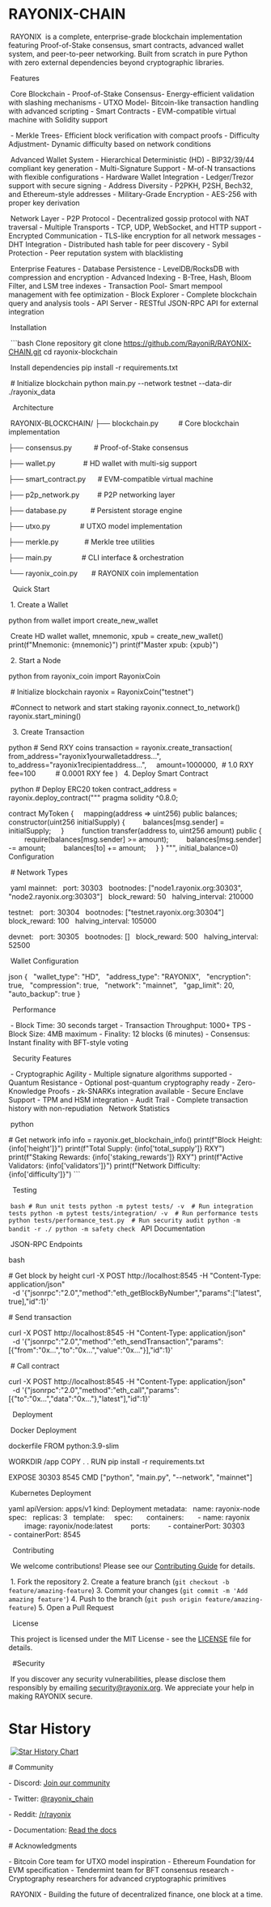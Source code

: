 # RAYONIX-CHAIN
‎
‎RAYONIX  is a complete, enterprise-grade blockchain implementation featuring Proof-of-Stake consensus, smart contracts, advanced wallet system, and peer-to-peer networking. Built from scratch in pure Python with zero external dependencies beyond cryptographic libraries.
‎


‎ Features




‎
‎Core Blockchain
‎- Proof-of-Stake Consensus- Energy-efficient validation with slashing mechanisms
‎- UTXO Model- Bitcoin-like transaction handling with advanced scripting
‎- Smart Contracts - EVM-compatible virtual machine with Solidity support



‎
‎- Merkle Trees- Efficient block verification with compact proofs
‎- Difficulty Adjustment- Dynamic difficulty based on network conditions




‎
‎Advanced Wallet System
‎- Hierarchical Deterministic (HD) - BIP32/39/44 compliant key generation
‎- Multi-Signature Support - M-of-N transactions with flexible configurations
‎- Hardware Wallet Integration - Ledger/Trezor support with secure signing
‎- Address Diversity - P2PKH, P2SH, Bech32, and Ethereum-style addresses
‎- Military-Grade Encryption - AES-256 with proper key derivation




‎
‎Network Layer
‎- P2P Protocol - Decentralized gossip protocol with NAT traversal
‎- Multiple Transports - TCP, UDP, WebSocket, and HTTP support
‎- Encrypted Communication - TLS-like encryption for all network messages
‎- DHT Integration - Distributed hash table for peer discovery
‎- Sybil Protection - Peer reputation system with blacklisting



‎
‎Enterprise Features
‎- Database Persistence - LevelDB/RocksDB with compression and encryption
‎- Advanced Indexing - B-Tree, Hash, Bloom Filter, and LSM tree indexes
‎- Transaction Pool- Smart mempool management with fee optimization
‎- Block Explorer - Complete blockchain query and analysis tools
‎- API Server - RESTful JSON-RPC API for external integration
‎




‎ Installation



‎
‎```bash
‎Clone repository
‎git clone https://github.com/RayoniR/RAYONIX-CHAIN.git
‎cd rayonix-blockchain


‎
‎Install dependencies
‎pip install -r requirements.txt


‎
‎# Initialize blockchain
‎python main.py --network testnet --data-dir ./rayonix_data
‎


‎
‎ Architecture


‎
‎RAYONIX-BLOCKCHAIN/
‎├── blockchain.py          # Core blockchain implementation



‎├── consensus.py           # Proof-of-Stake consensus



‎├── wallet.py              # HD wallet with multi-sig support



‎├── smart_contract.py      # EVM-compatible virtual machine



‎├── p2p_network.py         # P2P networking layer



‎├── database.py            # Persistent storage engine



‎├── utxo.py               # UTXO model implementation



‎├── merkle.py             # Merkle tree utilities



‎├── main.py               # CLI interface & orchestration



‎└── rayonix_coin.py       # RAYONIX coin implementation
‎



‎
‎ Quick Start


‎
‎1. Create a Wallet
‎



‎python
‎from wallet import create_new_wallet



‎
‎Create HD wallet
‎wallet, mnemonic, xpub = create_new_wallet()
‎print(f"Mnemonic: {mnemonic}")
‎print(f"Master xpub: {xpub}")
‎



‎
‎2. Start a Node
‎


‎python
‎from rayonix_coin import RayonixCoin


‎
‎# Initialize blockchain
‎rayonix = RayonixCoin("testnet")


‎
‎#Connect to network and start staking
‎rayonix.connect_to_network()
‎rayonix.start_mining()


‎
‎
‎3. Create Transaction
‎


‎python
‎# Send RXY coins
‎transaction = rayonix.create_transaction(
‎    from_address="rayonix1yourwalletaddress...",
‎    to_address="rayonix1recipientaddress...",
‎    amount=1000000,  # 1.0 RXY
‎    fee=100          # 0.0001 RXY fee
‎)
‎
‎
‎4. Deploy Smart Contract


‎
‎python
‎# Deploy ERC20 token
‎contract_address = rayonix.deploy_contract("""
‎pragma solidity ^0.8.0;
‎


‎contract MyToken {
‎    mapping(address => uint256) public balances;
‎    
‎    constructor(uint256 initialSupply) {
‎        balances[msg.sender] = initialSupply;
‎    }
‎    
‎    function transfer(address to, uint256 amount) public {
‎        require(balances[msg.sender] >= amount);
‎        balances[msg.sender] -= amount;
‎        balances[to] += amount;
‎    }
‎}
‎""", initial_balance=0)
‎
‎ Configuration


‎
‎# Network Types


‎
‎yaml
‎mainnet:
‎  port: 30303
‎  bootnodes: ["node1.rayonix.org:30303", "node2.rayonix.org:30303"]
‎  block_reward: 50
‎  halving_interval: 210000
‎


‎testnet:
‎  port: 30304
‎  bootnodes: ["testnet.rayonix.org:30304"]
‎  block_reward: 100
‎  halving_interval: 105000
‎


‎devnet:
‎  port: 30305
‎  bootnodes: []
‎  block_reward: 500
‎  halving_interval: 52500
‎


‎
‎Wallet Configuration


‎json
‎{
‎  "wallet_type": "HD",
‎  "address_type": "RAYONIX",
‎  "encryption": true,
‎  "compression": true,
‎  "network": "mainnet",
‎  "gap_limit": 20,
‎  "auto_backup": true
‎}
‎

‎
‎ Performance


‎
‎- Block Time: 30 seconds target
‎- Transaction Throughput: 1000+ TPS
‎- Block Size: 4MB maximum
‎- Finality: 12 blocks (6 minutes)
‎- Consensus: Instant finality with BFT-style voting


‎
‎ Security Features


‎
‎- Cryptographic Agility - Multiple signature algorithms supported
‎- Quantum Resistance - Optional post-quantum cryptography ready
‎- Zero-Knowledge Proofs - zk-SNARKs integration available
‎- Secure Enclave Support - TPM and HSM integration
‎- Audit Trail - Complete transaction history with non-repudiation
‎
‎ Network Statistics


‎
‎python
‎


‎# Get network info
‎info = rayonix.get_blockchain_info()
‎print(f"Block Height: {info['height']}")
‎print(f"Total Supply: {info['total_supply']} RXY")
‎print(f"Staking Rewards: {info['staking_rewards']} RXY")
‎print(f"Active Validators: {info['validators']}")
‎print(f"Network Difficulty: {info['difficulty']}")
‎```


‎
‎ Testing


‎
‎```bash
‎# Run unit tests
‎python -m pytest tests/ -v
‎
‎# Run integration tests
‎python -m pytest tests/integration/ -v
‎
‎# Run performance tests
‎python tests/performance_test.py
‎
‎# Run security audit
‎python -m bandit -r ./
‎python -m safety check
‎```
‎
‎ API Documentation




‎
‎JSON-RPC Endpoints

‎bash

‎# Get block by height
‎curl -X POST http://localhost:8545 -H "Content-Type: application/json" \
‎  -d '{"jsonrpc":"2.0","method":"eth_getBlockByNumber","params":["latest", true],"id":1}'
‎


‎# Send transaction


‎curl -X POST http://localhost:8545 -H "Content-Type: application/json" \
‎  -d '{"jsonrpc":"2.0","method":"eth_sendTransaction","params":[{"from":"0x...","to":"0x...","value":"0x..."}],"id":1}'


‎
‎# Call contract


‎curl -X POST http://localhost:8545 -H "Content-Type: application/json" \
‎  -d '{"jsonrpc":"2.0","method":"eth_call","params":[{"to":"0x...","data":"0x..."},"latest"],"id":1}'
‎

‎
‎ Deployment


‎
‎Docker Deployment


‎dockerfile
‎FROM python:3.9-slim
‎


‎WORKDIR /app
‎COPY . .
‎RUN pip install -r requirements.txt
‎


‎EXPOSE 30303 8545
‎CMD ["python", "main.py", "--network", "mainnet"]
‎

‎
‎Kubernetes Deployment


‎yaml
‎apiVersion: apps/v1
‎kind: Deployment
‎metadata:
‎  name: rayonix-node
‎spec:
‎  replicas: 3
‎  template:
‎    spec:
‎      containers:
‎      - name: rayonix
‎        image: rayonix/node:latest
‎        ports:
‎        - containerPort: 30303
‎        - containerPort: 8545



‎
‎ Contributing


‎
‎We welcome contributions! Please see our [Contributing Guide](CONTRIBUTING.md) for details.


‎
‎1. Fork the repository
‎2. Create a feature branch (`git checkout -b feature/amazing-feature`)
‎3. Commit your changes (`git commit -m 'Add amazing feature'`)
‎4. Push to the branch (`git push origin feature/amazing-feature`)
‎5. Open a Pull Request


‎
‎ License


‎
‎This project is licensed under the MIT License - see the [LICENSE](LICENSE) file for details.


‎
‎ #Security


‎
‎If you discover any security vulnerabilities, please disclose them responsibly by emailing security@rayonix.org. We appreciate your help in making RAYONIX secure.
‎
‎

# Star History
‎
‎[![Star History Chart](https://api.star-history.com/svg?repos=RayoniR/rayonix-blockchain&type=Date)](https://star-history.com/RayoniR/RAYONIX-BLOCKCHAIN&Date)
‎


‎# Community
‎

‎- Discord: [ Join our community](https://discord.gg/rayonix)


‎- Twitter: [@rayonix_chain](https://twitter.com/rayonix_chain)


‎- Reddit: [/r/rayonix](https://reddit.com/r/rayonix)


‎- Documentation: [Read the docs](https://docs.rayonix.org)
‎


‎# Acknowledgments
‎


‎- Bitcoin Core team for UTXO model inspiration
‎- Ethereum Foundation for EVM specification
‎- Tendermint team for BFT consensus research
‎- Cryptography researchers for advanced cryptographic primitives
‎

‎
‎RAYONIX - Building the future of decentralized finance, one block at a time. 
‎